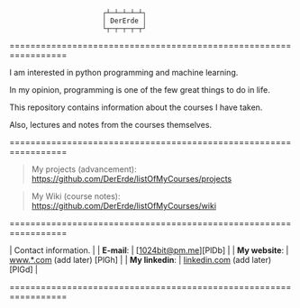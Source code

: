 
                           ┌┴─┴─┴─┴─┴┐
                           │ DerErde │
                           └┬─┬─┬─┬─┬┘
                
=================================================================

I am interested in python programming and machine learning.

In my opinion, programming is one of the few great things to do in life.

This repository contains information about the courses I have taken.

Also, lectures and notes from the courses themselves.

=================================================================

> My projects (advancement): https://github.com/DerErde/listOfMyCourses/projects

> My Wiki (course notes): https://github.com/DerErde/listOfMyCourses/wiki

=================================================================

| Contact information. |
| **E-mail**: | [[1024bit@pm.me](mailto:1024bit@pm.me "Mailing address to contact me")][PlDb] |
| **My website**: | [www.*.com](https://no-site) (add later) [PlGh] |
| **My linkedin**: | [linkedin.com](https://linkedin.com/) (add later) [PlGd] |

=================================================================
